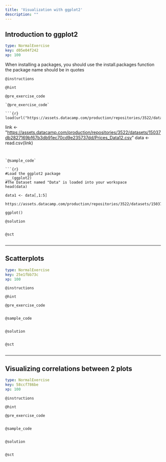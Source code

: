 ```yaml
---
title: 'Visualization with ggplot2'
description: ""
---
```


## Introduction to ggplot2

```yaml
type: NormalExercise
key: d05e04f242
xp: 100
```

When installing a packages, you should use the install.packages function the package name should be in quotes

`@instructions`


`@hint`


`@pre_exercise_code`

```{r}
`@pre_exercise_code`

```{r}
load(url("https://assets.datacamp.com/production/repositories/3522/datasets/15037db2827169bf67b3db91ec70cd9e235737dd/Prices_Data12.csv"))
```
link <- "https://assets.datacamp.com/production/repositories/3522/datasets/15037db2827169bf67b3db91ec70cd9e235737dd/Prices_Data12.csv"
data <- read.csv(link)


```


`@sample_code`

```{r}
#Load the ggplot2 package
___(ggplot2)
#The Dataset named "Data" is loaded into your workspace
head(data)

data1 <- data[,1:5]

https://assets.datacamp.com/production/repositories/3522/datasets/15037db2827169bf67b3db91ec70cd9e235737dd/Prices_Data12.csv

ggplot()
```


`@solution`

```{r}

```


`@sct`

```{r}

```


---

## Scatterplots

```yaml
type: NormalExercise
key: 25e1fbb73c
xp: 100
```



`@instructions`


`@hint`


`@pre_exercise_code`

```{r}

```


`@sample_code`

```{r}

```


`@solution`

```{r}

```


`@sct`

```{r}

```


---

## Visualizing correlations between 2 plots

```yaml
type: NormalExercise
key: 58ccf786be
xp: 100
```



`@instructions`


`@hint`


`@pre_exercise_code`

```{r}

```


`@sample_code`

```{r}

```


`@solution`

```{r}

```


`@sct`

```{r}

```
